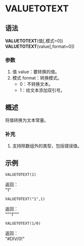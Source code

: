 # VALUETOTEXT

## 语法

**VALUETOTEXT**(值[,模式=0])  
**VALUETOTEXT**(value[,format=0])

### 参数

1. 值 value：要转换的值。
2. 模式 format：转换模式。
    - 0：不转换文本。
    - 1：给文本添加双引号。

## 概述

将值转换为文本常量。

### 补充

1. 支持除数组外的类型，包括错误值。

## 示例

```excel
VALUETOTEXT(1)
```

返回：  
"1"

```excel
VALUETOTEXT("1",1)
```

返回：  
"""1"""

```excel
VALUETOTEXT(1/0)
```

返回：  
"#DIV/0!"
